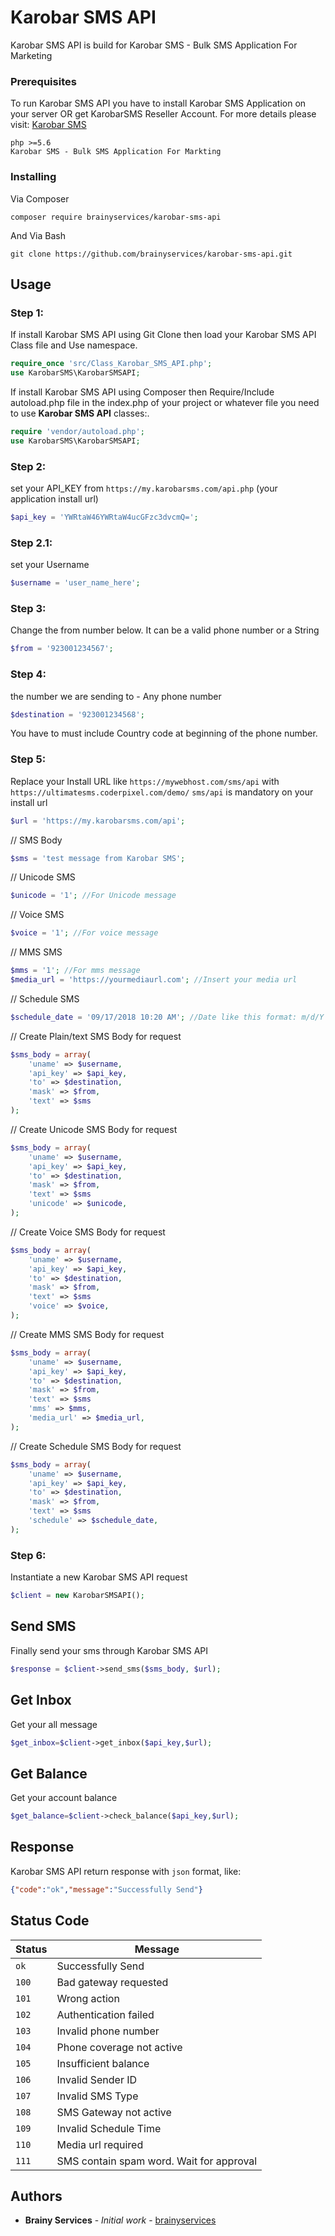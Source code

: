 # Karobar SMS API

Karobar SMS API is build for Karobar SMS - Bulk SMS Application For Marketing


### Prerequisites

To run Karobar SMS API you have to install Karobar SMS Application on your server OR get KarobarSMS Reseller Account. 
For more details please visit: [Karobar SMS](https://www.karobarsms.com/)
```
php >=5.6
Karobar SMS - Bulk SMS Application For Markting
```

### Installing
Via Composer
```
composer require brainyservices/karobar-sms-api 
```

And Via Bash

```
git clone https://github.com/brainyservices/karobar-sms-api.git
```

## Usage


 ### Step 1:
If install Karobar SMS API using Git Clone then load your Karobar SMS API Class file and Use namespace. 
```php
require_once 'src/Class_Karobar_SMS_API.php';
use KarobarSMS\KarobarSMSAPI;
```
If install Karobar SMS API using Composer then Require/Include autoload.php file in the index.php of your project or whatever file you need to use **Karobar SMS API** classes:. 
```php
require 'vendor/autoload.php';
use KarobarSMS\KarobarSMSAPI;
```
### Step 2:
set your API_KEY from `https://my.karobarsms.com/api.php` (your application install url)
```php
$api_key = 'YWRtaW46YWRtaW4ucGFzc3dvcmQ=';
```
### Step 2.1:
set your Username 
```php
$username = 'user_name_here';
```
### Step 3:
Change the from number below. It can be a valid phone number or a String
```php
$from = '923001234567';
```

### Step 4:
the number we are sending to - Any phone number
```php
$destination = '923001234568';
```
You have to must include Country code at beginning of the phone number.  

### Step 5:
Replace your Install URL like `https://mywebhost.com/sms/api` with `https://ultimatesms.coderpixel.com/demo/`
`sms/api` is mandatory on your install url

```php
$url = 'https://my.karobarsms.com/api';
```
// SMS Body
```php
$sms = 'test message from Karobar SMS';
```
// Unicode SMS
```php
$unicode = '1'; //For Unicode message
```
// Voice SMS
```php
$voice = '1'; //For voice message
```
// MMS SMS
```php
$mms = '1'; //For mms message
$media_url = 'https://yourmediaurl.com'; //Insert your media url
```
// Schedule SMS
```php
$schedule_date = '09/17/2018 10:20 AM'; //Date like this format: m/d/Y h:i A
```
// Create Plain/text SMS Body for request
```php
$sms_body = array(
    'uname' => $username,
    'api_key' => $api_key,
    'to' => $destination,
    'mask' => $from,
    'text' => $sms
);
```
// Create Unicode SMS Body for request
```php
$sms_body = array(
    'uname' => $username,
    'api_key' => $api_key,
    'to' => $destination,
    'mask' => $from,
    'text' => $sms
    'unicode' => $unicode,
);
```

// Create Voice SMS Body for request
```php
$sms_body = array(
    'uname' => $username,
    'api_key' => $api_key,
    'to' => $destination,
    'mask' => $from,
    'text' => $sms
    'voice' => $voice,
);
```
// Create MMS SMS Body for request
```php
$sms_body = array(
    'uname' => $username,
    'api_key' => $api_key,
    'to' => $destination,
    'mask' => $from,
    'text' => $sms
    'mms' => $mms,
    'media_url' => $media_url,
);
```
// Create Schedule SMS Body for request
```php
$sms_body = array(
    'uname' => $username,
    'api_key' => $api_key,
    'to' => $destination,
    'mask' => $from,
    'text' => $sms
    'schedule' => $schedule_date,
);
```

### Step 6: 
Instantiate a new Karobar SMS API request
```php
$client = new KarobarSMSAPI();
```

## Send SMS
Finally send your sms through Karobar SMS API
```php
$response = $client->send_sms($sms_body, $url);
```

## Get Inbox
Get your all message
```php
$get_inbox=$client->get_inbox($api_key,$url);
```

## Get Balance
Get your account balance
```php
$get_balance=$client->check_balance($api_key,$url);
```
## Response
Karobar SMS API return response with `json` format, like:

```json
{"code":"ok","message":"Successfully Send"}
```

## Status Code

| Status | Message |
| --- | --- |
| `ok` | Successfully Send |
| `100` | Bad gateway requested |
| `101` | Wrong action |
| `102` | Authentication failed |
| `103` | Invalid phone number |
| `104` | Phone coverage not active |
| `105` | Insufficient balance |
| `106` | Invalid Sender ID |
| `107` | Invalid SMS Type |
| `108` | SMS Gateway not active |
| `109` | Invalid Schedule Time |
| `110` | Media url required |
| `111` | SMS contain spam word. Wait for approval |

## Authors

* **Brainy Services** - *Initial work* - [brainyservices](https://github.com/brainyservices)

